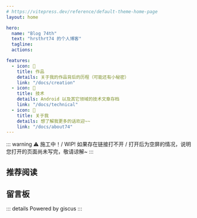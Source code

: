 ```yaml
---
# https://vitepress.dev/reference/default-theme-home-page
layout: home

hero:
  name: "Blog 74th"
  text: "hrsthrt74 的个人博客"
  tagline: 
  actions:

features:
  - icon: 👀
    title: 作品
    details: 关于我的作品背后的历程（可能还有小秘密）
    link: "/docs/creation"
  - icon: 🧐
    title: 技术
    details: Android 以及其它领域的技术文章存档
    link: "/docs/technical"
  - icon: 🤗
    title: 关于我
    details: 想了解我更多的话欢迎~~
    link: "/docs/about74"
---
```


::: warning ⚠️ 施工中！/ WIP!
如果存在链接打不开 / 打开后为空屏的情况，说明您打开的页面尚未写完，敬请谅解~
:::

## 推荐阅读

<div class="article-cards-container">
  <ArticleCard
    image="https://raw.githubusercontent.com/hrsthrt74/WF2-for-astrobox/refs/heads/main/cover.png"
    link="/docs/creation/watchface/wf2"
    title="表盘 WF2"
    description="为啥右边的进度条只留一半"
  />
  <ArticleCard
    image="https://raw.githubusercontent.com/hrsthrt74/banDS-for-astrobox/refs/heads/main/cover.png"
    link="/docs/creation/watchface/bands"
    title="表盘 banDS"
    description="为了还原感觉很 NB 的 NDS UI 而做的表盘"
  />
  <ArticleCard
    image="https://raw.githubusercontent.com/hrsthrt74/authRD-for-astrobox/refs/heads/main/cover.png"
    link="/docs/creation/watchface/authrd"
    title="表盘 authRD"
    description="腕上的赛博通行证 be like"
  />
  <ArticleCard
    image="/index_recommendations/更多.svg"
    link="/docs/creation/watchface/"
    title="更多文章"
    description="施工中，点击跳转到表盘设计历程列表"
  />
</div>

## 留言板
::: details Powered by giscus
<Giscus />
:::